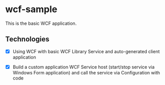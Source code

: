 # wcf-sample
This is the basic WCF application.

## Technologies
* [x] Using WCF with basic WCF Library Service and auto-generated client application
* [x] Build a custom application WCF Service host (start/stop service via Windows Form application) and call the service via Configuration with code
 
